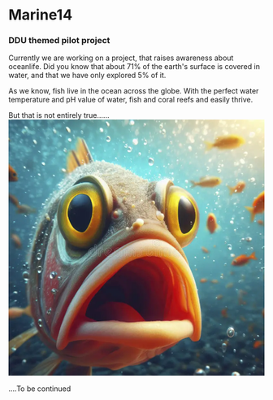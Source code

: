 # Marine14
### DDU themed pilot project
Currently we are working on a project, that raises awareness about oceanlife. Did you know that about 71% of the earth's surface is covered in water, and that we have only explored 5% of it. 

As we know, fish live in the ocean across the globe. With the perfect water temperature and pH value of water, fish and coral reefs and easily thrive. 

But that is not entirely true......
![suprised fish](assets/articleImages/fishSuprised.webp)

....To be continued